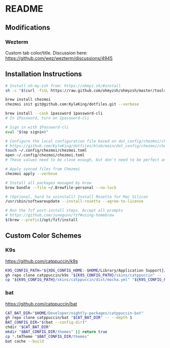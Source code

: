 # README

## Modifications

### Wezterm

Custom tab color/title. Discussion here: <https://github.com/wez/wezterm/discussions/4945>

## Installation Instructions

```sh
# Install oh-my-zsh from: https://ohmyz.sh/#install
sh -c "$(curl -fsSL https://raw.github.com/ohmyzsh/ohmyzsh/master/tools/install.sh)"

brew install chezmoi
chezmoi init git@github.com:KyleKing/dotfiles.git --verbose

brew install --cask 1password 1password-cli
# In 1Password, turn on 1password-cli

# Sign in with 1Password-cli
eval "$(op signin)"

# Configure the local configuration file based on dot_config/chezmoi/chezmoi.toml.tmpl
# https://github.com/KyleKing/dotfiles/blob/main/dot_config/chezmoi/chezmoi.toml.tmpl
touch ~/.config/chezmoi/chezmoi.toml
open ~/.config/chezmoi/chezmoi.toml
# These values need to be close enough, but don't need to be perfect and can be fixed later

# Apply synced files from Chezmoi
chezmoi apply --verbose

# Install all packages managed by brew
brew bundle --file ~/.Brewfile-personal --no-lock

# (Optional, hard to uninstall) Install Rosetta for Mac Silicon
/usr/sbin/softwareupdate --install-rosetta --agree-to-license

# Run the fzf post-install steps. Accept all prompts
# https://github.com/junegunn/fzf#using-homebrew
$(brew --prefix)/opt/fzf/install
```

## Custom Color Schemes

### K9s

<https://github.com/catppuccin/k9s>

```sh
K9S_CONFIG_PATH="${XDG_CONFIG_HOME:-$HOME/Library/Application Support}/k9s"
gh repo clone catppuccin/k9s "${K9S_CONFIG_PATH}/skins/catppuccin" -- --depth 1
cp "${K9S_CONFIG_PATH}/skins/catppuccin/dist/mocha.yml" "${K9S_CONFIG_PATH}/skin.yml"
```

### bat

<https://github.com/catppuccin/bat>

```sh
CAT_BAT_DIR="$HOME/Developer/nightly-packages/catppuccin-bat"
gh repo clone catppuccin/bat "$CAT_BAT_DIR" -- --depth 1
BAT_CONFIG_DIR="$(bat --config-dir)"
chdir "$CAT_BAT_DIR"
mkdir "$BAT_CONFIG_DIR/themes" || return true
cp *.tmTheme "$BAT_CONFIG_DIR/themes"
bat cache --build
```
